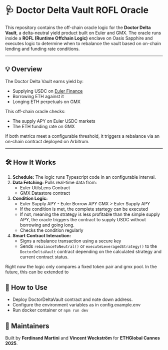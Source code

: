 # 🩺 Doctor Delta Vault ROFL Oracle

This repository contains the off-chain oracle logic for the **Doctor Delta Vault**, a delta-neutral yield product built on Euler and GMX. The oracle runs inside a **ROFL (Runtime Offchain Logic)** enclave on Oasis Sapphire and executes logic to determine when to rebalance the vault based on on-chain lending and funding rate conditions.

---

## 💡 Overview

The Doctor Delta Vault earns yield by:

- Supplying USDC on [Euler Finance](https://www.euler.finance)
- Borrowing ETH against it
- Longing ETH perpetuals on GMX

This off-chain oracle checks:

- The supply APY on Euler USDC markets
- The ETH funding rate on GMX

If both metrics meet a configurable threshold, it triggers a rebalance via an on-chain contract deployed on Arbitrum.

---

## 🛠 How It Works

1. **Schedule:** The logic runs Typescript code in an configurable interval.
2. **Data Fetching:** Pulls real-time data from:
    - Euler UtilsLens Contract
    - GMX Datastore contract
3. **Condition Logic:**
    - Euler Supply APY - Euler Borrow APY GMX > Euler Supply APY
    - If the condition is met, the complete startegy can be executed
    - If not, meaning the strategy is less profitable than the simple supply APY, the oracle triggers the contract to supply USDC without borrowing and going long.
    - Checks the condition regularly
4. **Smart Contract Interaction:**
    - Signs a rebalance transaction using a secure key
    - Sends `rebalanceToNeutral()` or `executeLeveragedStrategy()` to the `DoctorDeltaVault` contract depending on the calculated strategy and current contract status.

Right now the logic only compares a fixed token pair and gmx pool. In the future, this can be extended to

## 🚀 How to Use

- Deploy DoctorDeltaVault contract and note down address.
- Configure the environment variables as in config.example.env
- Run docker container or `npm run dev`

## 👤 Maintainers

Built by **Ferdinand Martini** and **Vincent Weckström** for **ETHGlobal Cannes 2025**.

